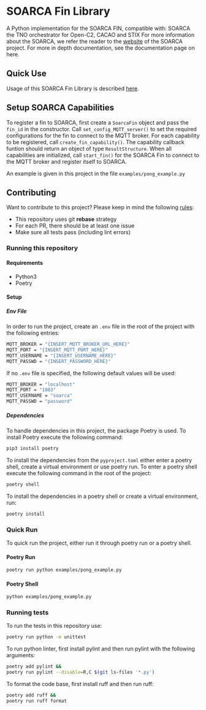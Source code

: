 # SOARCA Fin Library
A Python implementation for the SOARCA FIN, compatible with: SOARCA the TNO orchestrator for Open-C2, CACAO and STIX
For more information about the SOARCA, we refer the reader to the [website](https://cossas.github.io/SOARCA/) of the SOARCA project.
For more in depth documentation, see the documentation page on here.

## Quick Use

Usage of this SOARCA Fin Library is described [here](https://cossas.github.io/SOARCA/docs/soarca-extensions/fin-python-library/).

## Setup SOARCA Capabilities
To register a fin to SOARCA, first create a `SoarcaFin` object and pass the `fin_id` in the constructor.
Call `set_config_MQTT_server()` to set the required configurations for the fin to connect to the MQTT broker.
For each capability to be registered, call `create_fin_capability()`. The capability callback funtion should return an object of type `ResultStructure`.
When all capabilities are initialized, call `start_fin()` for the SOARCA Fin to connect to the MQTT broker and register itself to SOARCA.

An example is given in this project in the file `examples/pong_example.py`

## Contributing
Want to contribute to this project? Please keep in mind the following [rules](https://cossas.github.io/SOARCA/docs/contribution-guidelines/):
- This repository uses git **rebase** strategy
- For each PR, there should be at least one issue
- Make sure all tests pass (including lint errors)

### Running this repository
#### Requirements
 - Python3
 - Poetry

#### Setup
##### Env File
In order to run the project, create an `.env` file in the root of the project with the following entries:
```bash
MQTT_BROKER = "{INSERT_MQTT_BROKER_URL_HERE}"
MQTT_PORT = "{INSERT_MQTT_PORT_HERE}"
MQTT_USERNAME = "{INSERT_USERNAME_HERE}"
MQTT_PASSWD = "{INSERT_PASSWORD_HERE}"
```
If no `.env` file is specified, the following default values will be used:
```bash
MQTT_BROKER = "localhost"
MQTT_PORT = "1883"
MQTT_USERNAME = "soarca"
MQTT_PASSWD = "password"
```

##### Dependencies
To handle dependencies in this project, the package Poetry is used.
To install Poetry execute the following command:
```bash
pip3 install poetry
```

To install the dependencies from the `pyproject.toml` either enter a poetry shell, create a virtual environment or use poetry run.
To enter a poetry shell execute the following command in the root of the project:
```bash
poetry shell
```

To install the dependencies in a poetry shell or create a virtual environment, run:
```bash
poetry install
```

### Quick Run
To quick run the project, either run it through poetry run or a poetry shell.
#### Poetry Run
```bash
poetry run python examples/pong_example.py
```

#### Poetry Shell
```bash
python examples/pong_example.py
```

### Running tests
To run the tests in this repository use:
```bash
poetry run python -m unittest
``` 
To run python linter, first install pylint and then run pylint with the following arguments:
```bash
poetry add pylint &&
poetry run pylint --disable=R,C $(git ls-files '*.py')
```
To format the code base, first install ruff and then run ruff:
```bash
poetry add ruff &&
poetry run ruff format
```
